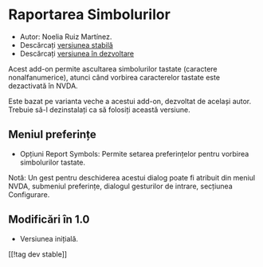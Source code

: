 # Raportarea Simbolurilor #

* Autor: Noelia Ruiz Martínez.
* Descărcați [versiunea stabilă][1]
* Descărcați [versiunea în dezvoltare][2]

Acest add-on permite ascultarea simbolurilor tastate (caractere
nonalfanumerice), atunci când vorbirea caracterelor tastate este dezactivată
în NVDA.

Este bazat pe varianta veche a acestui add-on, dezvoltat de același
autor. Trebuie să-l dezinstalați ca să folosiți această versiune.

## Meniul preferințe ##
* Opțiuni Report Symbols: Permite setarea preferințelor pentru vorbirea
  simbolurilor tastate.

Notă: Un gest pentru deschiderea acestui dialog poate fi atribuit din meniul
NVDA, submeniul preferințe, dialogul gesturilor de intrare, secțiunea
Configurare.

## Modificări în 1.0 ##
* Versiunea inițială.

[[!tag dev stable]]

[1]: http://addons.nvda-project.org/files/get.php?file=rsy

[2]: http://addons.nvda-project.org/files/get.php?file=rsy-dev
